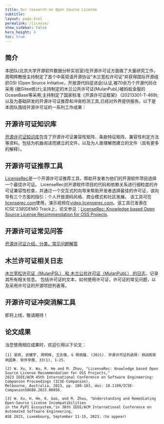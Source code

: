 ```yaml
---
title: Our research on Open Source License
subtitle:
layout: page-2col
permalink: /license/
show_sidebar: false
hero_height: 4
toc: true
---
```


## 简介

本团队(北京大学开源软件数据分析实验室)在开源许可证方面做了大量研究工作，周明辉教授主持制定了首个中英双语开源协议“木兰宽松许可证”并获得国际开源组织OSI (Open Source Initiative，开放源代码促进会)认证,被70余万个开源代码仓采用 (据Gitee统计);主持制定的木兰公共许可证(MulanPubL)被蚂蚁金服的OceanBase等采用;主持制定了国家标准《开源许可证框架》 (20213301-T-469);以及为基础研发的开源许可证推荐和冲突检测工具,已经对外界提供服务。以下是本团队围绕开源许可证的一系列工作成果：

## 开源许可证知识库

[开源许可证知识库](https://github.com/osslab-pku/RecLicense/tree/master/knowledge_base)包含了开源许可证兼容性矩阵、条款特征矩阵、兼容性判定方法等资料。包括为机器阅读而建立的文件，以及为人类理解而建立的文件（具有更多的解释）。

## 开源许可证推荐工具

[LicenseRec](https://github.com/osslab-pku/RecLicense)是一个开源许可证推荐工具，帮助开发者为他们的开源软件项目选择一个最佳许可证。 LicenseRec对开源软件项目的代码和依赖关系进行细粒度的许可证兼容性检查，并通过一个交互式的向导来帮助开发者选择最佳的许可证，该向导有三个方面的指引：个人开放源码风格、商业模式和社区发展。
该工具可在[licenserec.com](https://licenserec.com/)使用，演示视频在[video.licenserec.com](https://video.licenserec.com/)。该工具已发表在ICSE'23的DEMO Track上，论文参见：[LicenseRec: Knowledge based Open Source License Recommendation for OSS Projects](https://ieeexplore.ieee.org/abstract/document/10172799).

## 开源许可证常见问答
[开源许可证介绍、分类、常见问题解答](https://github.com/osslab-pku/OpenSourceLicense-FQA/blob/master/open-source-license-fqa.md)

## 木兰许可证相关日志
[木兰宽松许可证（MulanPSL） 和 木兰公共许可证（MulanPubL） 的日志](https://github.com/osslab-pku/mulanlicense-log)，记录其所有相关信息。 包括许可证的文本，如何使用许可证，许可证的常见问题，以及采用许可证的开源项目列表等。

## 开源许可证冲突消解工具
即将上线，敬请期待！

## 论文成果

当您使用相应成果时，欢迎引用以下论文：

```
[1] 吴欣, 武健宇, 周明辉, 王志强, & 杨丽蕴. (2021). 开源许可证的选择: 挑战和影响因素. 软件学报, 33(1), 1-25.
```

```
[2] W. Xu, X. Wu, R. He and M. Zhou, "LicenseRec: Knowledge based Open Source License Recommendation for OSS Projects,"
2023 IEEE/ACM 45th International Conference on Software Engineering: Companion Proceedings (ICSE-Companion),
Melbourne, Australia, 2023, pp. 180-183, doi: 10.1109/ICSE-Companion58688.2023.00050.
```

```
[3] W. Xu, H. He, K. Gao, and M. Zhou, "Understanding and Remediating Open-Source License Incompatibilities
in the PyPI Ecosystem,"in 38th IEEE/ACM International Conference on Automated Software Engineering,
ASE 2023, Luxembourg, September 11-15, 2023.（to appear）
```
